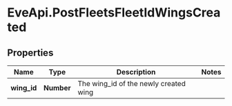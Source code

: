 # EveApi.PostFleetsFleetIdWingsCreated

## Properties
Name | Type | Description | Notes
------------ | ------------- | ------------- | -------------
**wing_id** | **Number** | The wing_id of the newly created wing | 


